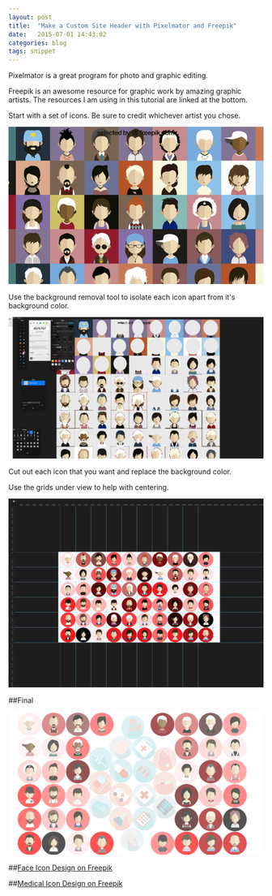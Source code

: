 ```yaml
---
layout: post
title:  "Make a Custom Site Header with Pixelmator and Freepik"
date:   2015-07-01 14:43:02
categories: blog
tags: snippet
---
```


Pixelmator is a great program for photo and graphic editing. 

Freepik is an awesome resource for graphic work by amazing graphic artists. 
The resources I am using in this tutorial are linked at the bottom. 

Start with a set of icons. Be sure to credit whichever artist you chose. 

![Face Icon Designs](/images/faceIcons.png)

Use the background removal tool to isolate each icon apart from it's background color.

![Face Icon CutOut](/images/faceIconCutOut.png)

Cut out each icon that you want and replace the background color.

Use the grids under view to help with centering.

![Face Icon Centered](/images/faceswithGrid.png)

##Final

![Blog Header Final](/images/finalBlogHeader.png)

##[Face Icon Design on Freepik](http://www.freepik.com/free-vector/character-faces-icons_777192.htm#term=face&page=1&position=7)

##[Medical Icon Design on Freepik](http://www.freepik.com/free-vector/flat-round-medical-icons-set_724070.htm#term=medical&page=1&position=19)

